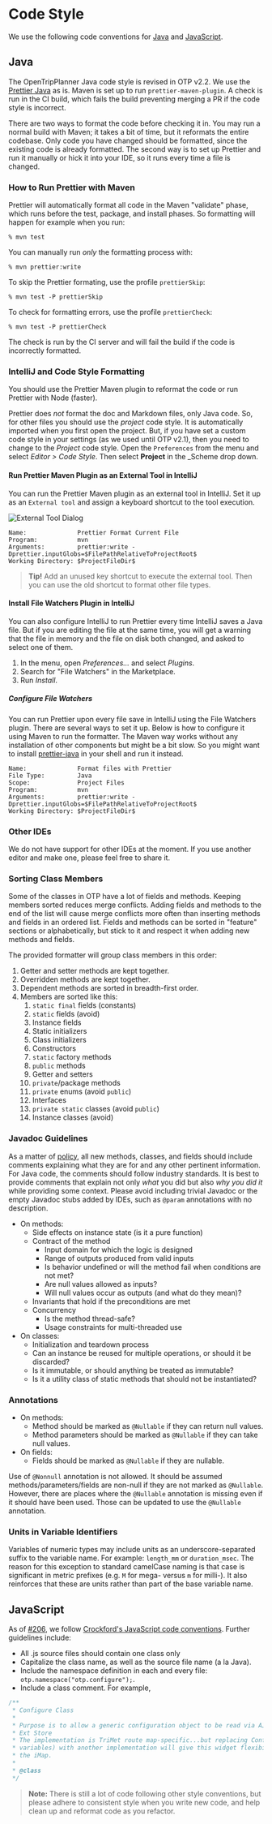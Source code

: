 # Code Style

We use the following code conventions for [Java](#Java) and [JavaScript](#JavaScript).

## Java

The OpenTripPlanner Java code style is revised in OTP v2.2. We use the
[Prettier Java](https://github.com/jhipster/prettier-java) as is. Maven is set up to
run `prettier-maven-plugin`. A check is run in the CI build, which fails the build preventing
merging a PR if the code style is incorrect.

There are two ways to format the code before checking it in. You may run a normal build with
Maven; it takes a bit of time, but it reformats the entire codebase. Only code you have changed
should be formatted, since the existing code is already formatted. The second way is to set up
Prettier and run it manually or hick it into your IDE, so it runs every time a file is changed.

### How to Run Prettier with Maven

Prettier will automatically format all code in the Maven "validate" phase, which runs before the
test, package, and install phases. So formatting will happen for example when you run:

```shell
% mvn test
```

You can manually run _only_ the formatting process with:

```shell
% mvn prettier:write
```

To skip the Prettier formating, use the profile `prettierSkip`:

```shell
% mvn test -P prettierSkip
```

To check for formatting errors, use the profile `prettierCheck`:

```shell
% mvn test -P prettierCheck
```

The check is run by the CI server and will fail the build if the code is incorrectly formatted.

### IntelliJ and Code Style Formatting

You should use the Prettier Maven plugin to reformat the code or run Prettier with Node (faster).

Prettier does _not_ format the doc and Markdown files, only Java code. So, for other files you
should use the _project_ code style. It is automatically imported when you first open the project.
But, if you have set a custom code style in your settings (as we used until OTP v2.1), then you need
to change to the _Project_ code style. Open the `Preferences` from the menu and select _Editor >
Code Style_. Then select **Project** in the \_Scheme drop down.

#### Run Prettier Maven Plugin as an External Tool in IntelliJ

You can run the Prettier Maven plugin as an external tool in IntelliJ. Set it up as an
`External tool` and assign a keyboard shortcut to the tool execution.

![External Tool Dialog](../images/ExternalToolDialog.png)

```text
Name:              Prettier Format Current File
Program:           mvn
Arguments:         prettier:write -Dprettier.inputGlobs=$FilePathRelativeToProjectRoot$
Working Directory: $ProjectFileDir$
```

> **Tip!**  Add an unused key shortcut to execute the external tool. Then you can use the old 
> shortcut to format other file types.

#### Install File Watchers Plugin in IntelliJ

You can also configure IntelliJ to run Prettier every time IntelliJ saves a Java file. But if you
are editing the file at the same time, you will get a warning that the file in memory and the file
on disk both changed, and asked to select one of them.

1. In the menu, open _Preferences..._ and select _Plugins_.
2. Search for "File Watchers" in the Marketplace.
3. Run _Install_.

##### Configure File Watchers

You can run Prettier upon every file save in IntelliJ using the File Watchers plugin. There are
several ways to set it up. Below is how to configure it using Maven to run the formatter. The Maven
way works without any installation of other components but might be a bit slow. So you might want to
install [prettier-java](https://github.com/jhipster/prettier-java/) in your shell and run it
instead.

```text
Name:              Format files with Prettier
File Type:         Java
Scope:             Project Files
Program:           mvn
Arguments:         prettier:write -Dprettier.inputGlobs=$FilePathRelativeToProjectRoot$
Working Directory: $ProjectFileDir$
```

### Other IDEs

We do not have support for other IDEs at the moment. If you use another editor and make one, please
feel free to share it.

### Sorting Class Members

Some of the classes in OTP have a lot of fields and methods. Keeping members sorted reduces merge
conflicts. Adding fields and methods to the end of the list will cause merge conflicts more often
than inserting methods and fields in an ordered list. Fields and methods can be sorted in "feature"
sections or alphabetically, but stick to it and respect it when adding new methods and fields.

The provided formatter will group class members in this order:

1. Getter and setter methods are kept together.
2. Overridden methods are kept together.
3. Dependent methods are sorted in breadth-first order.
4. Members are sorted like this:
    1. `static final` fields (constants)
    2. `static` fields (avoid)
    3. Instance fields
    4. Static initializers
    5. Class initializers
    6. Constructors
    7. `static` factory methods
    8. `public` methods
    9. Getter and setters
    10. `private`/package methods
    11. `private` enums (avoid `public`)
    12. Interfaces
    13. `private static` classes (avoid `public`)
    14. Instance classes (avoid)

### Javadoc Guidelines

As a matter of [policy](http://github.com/opentripplanner/OpenTripPlanner/issues/93), all new
methods, classes, and fields should include comments explaining what they are for and any other
pertinent information. For Java code, the comments should follow industry standards. It is best to
provide comments that explain not only *what* you did but also *why you did it* while providing some
context. Please avoid including trivial Javadoc or the empty Javadoc stubs added by IDEs, such as
`@param` annotations with no description.

- On methods:
    - Side effects on instance state (is it a pure function)
    - Contract of the method
        - Input domain for which the logic is designed
        - Range of outputs produced from valid inputs
        - Is behavior undefined or will the method fail when conditions are not met?
        - Are null values allowed as inputs?
        - Will null values occur as outputs (and what do they mean)?
    - Invariants that hold if the preconditions are met
    - Concurrency
        - Is the method thread-safe?
        - Usage constraints for multi-threaded use
- On classes:
    - Initialization and teardown process
    - Can an instance be reused for multiple operations, or should it be discarded?
    - Is it immutable, or should anything be treated as immutable?
    - Is it a utility class of static methods that should not be instantiated?

### Annotations

- On methods:
    - Method should be marked as `@Nullable` if they can return null values.
    - Method parameters should be marked as `@Nullable` if they can take null values.
- On fields:
    - Fields should be marked as `@Nullable` if they are nullable.

Use of `@Nonnull` annotation is not allowed. It should be assumed methods/parameters/fields are
non-null if they are not marked as `@Nullable`. However, there are places where the `@Nullable`
annotation is missing even if it should have been used. Those can be updated to use the `@Nullable`
annotation.

### Units in Variable Identifiers

Variables of numeric types may include units as an underscore-separated suffix to the variable name. For example: `length_mm` or `duration_msec`. The reason for this exception to standard camelCase naming is that case is significant in metric prefixes (e.g. `M` for mega- versus `m` for milli-). It also reinforces that these are units rather than part of the base variable name.

## JavaScript

As of [#206](https://github.com/opentripplanner/OpenTripPlanner/issues/206), we follow
[Crockford's JavaScript code conventions](http://javascript.crockford.com/code.html). Further
guidelines include:

* All .js source files should contain one class only
* Capitalize the class name, as well as the source file name (a la Java).
* Include the namespace definition in each and every file: `otp.namespace("otp.configure");`.
* Include a class comment. For example,

```javascript
/**
 * Configure Class
 *
 * Purpose is to allow a generic configuration object to be read via AJAX/JSON, and inserted into an
 * Ext Store
 * The implementation is TriMet route map-specific...but replacing ConfigureStore object (or member
 * variables) with another implementation will give this widget flexibility for other uses beyond
 * the iMap.
 *
 * @class
 */
```

> **Note:** There is still a lot of code following other style conventions, but please adhere to
> consistent style when you write new code, and help clean up and reformat code as you refactor.
